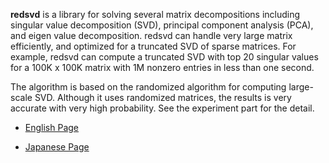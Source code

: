 **redsvd** is a library for solving several matrix decompositions including singular value decomposition (SVD), principal component analysis (PCA), and eigen value decomposition. redsvd can handle very large matrix efficiently, and optimized for a truncated SVD of  sparse matrices. For example, redsvd can compute a truncated SVD with top 20 singular values for a 100K x 100K matrix with 1M nonzero entries in less than one second.

The algorithm is based on the randomized algorithm for computing large-scale SVD. Although it uses randomized matrices, the results is very accurate with very high probability. See the experiment part for the detail.

  * [English Page](English.md)

  * [Japanese Page](Japanese.md)